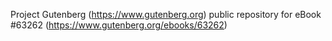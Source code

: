 Project Gutenberg (https://www.gutenberg.org) public repository for eBook #63262 (https://www.gutenberg.org/ebooks/63262)
